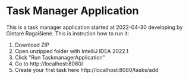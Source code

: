 # Task Manager Application
This is a task manager application started at 2022-04-30 developing by Gintarė Ragaišienė.
This is instrution how to run it:
1. Download ZIP
2. Open unzipped folder with IntelliJ IDEA 2022.1
3. Click "Run TaskmanagerApplication"
4. Go to http://localhost:8080/
5. Create your first task here http://localhost:8080/tasks/add
